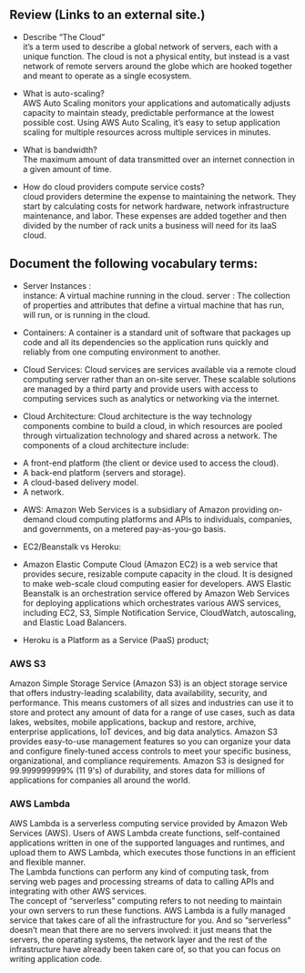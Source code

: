 ## Review (Links to an external site.)
- Describe “The Cloud”  
it’s a term used to describe a global network of servers, each with a unique function. The cloud is not a physical entity, but instead is a vast network of remote servers around the globe which are hooked together and meant to operate as a single ecosystem.  

- What is auto-scaling?  
AWS Auto Scaling monitors your applications and automatically adjusts capacity to maintain steady, predictable performance at the lowest possible cost. Using AWS Auto Scaling, it’s easy to setup application scaling for multiple resources across multiple services in minutes.  



- What is bandwidth?  
The maximum amount of data transmitted over an internet connection in a given amount of time.  

- How do cloud providers compute service costs?  
cloud providers determine the expense to maintaining the network. They start by calculating costs for network hardware, network infrastructure maintenance, and labor. These expenses are added together and then divided by the number of rack units a business will need for its IaaS cloud.  
## Document the following vocabulary terms:  
- Server Instances :  
instance: A virtual machine running in the cloud.
server : The collection of properties and attributes that define a virtual machine that has run, will run, or is running in the cloud.  


- Containers: A container is a standard unit of software that packages up code and all its dependencies so the application runs quickly and reliably from one computing environment to another.  


- Cloud Services: Cloud services are services available via a remote cloud computing server rather than an on-site server. These scalable solutions are managed by a third party and provide users with access to computing services such as analytics or networking via the internet.  


- Cloud Architecture: Cloud architecture is the way technology components combine to build a cloud, in which resources are pooled through virtualization technology and shared across a network. The components of a cloud architecture include:  
 * A front-end platform (the client or device used to access the cloud).
 * A back-end platform (servers and storage).
 * A cloud-based delivery model.
 * A network.

- AWS: Amazon Web Services is a subsidiary of Amazon providing on-demand cloud computing platforms and APIs to individuals, companies, and governments, on a metered pay-as-you-go basis.


- EC2/Beanstalk vs Heroku:
 * Amazon Elastic Compute Cloud (Amazon EC2) is a web service that provides secure, resizable compute capacity in the cloud. It is designed to make web-scale cloud computing easier for developers.
 AWS Elastic Beanstalk is an orchestration service offered by Amazon Web Services for deploying applications which orchestrates various AWS services, including EC2, S3, Simple Notification Service, CloudWatch, autoscaling, and Elastic Load Balancers.  

 * Heroku is a Platform as a Service (PaaS) product;  


  
### AWS S3
Amazon Simple Storage Service (Amazon S3) is an object storage service that offers industry-leading scalability, data availability, security, and performance. This means customers of all sizes and industries can use it to store and protect any amount of data for a range of use cases, such as data lakes, websites, mobile applications, backup and restore, archive, enterprise applications, IoT devices, and big data analytics. Amazon S3 provides easy-to-use management features so you can organize your data and configure finely-tuned access controls to meet your specific business, organizational, and compliance requirements. Amazon S3 is designed for 99.999999999% (11 9's) of durability, and stores data for millions of applications for companies all around the world.

### AWS Lambda
AWS Lambda is a serverless computing service provided by Amazon Web Services (AWS). Users of AWS Lambda create functions, self-contained applications written in one of the supported languages and runtimes, and upload them to AWS Lambda, which executes those functions in an efficient and flexible manner.  
The Lambda functions can perform any kind of computing task, from serving web pages and processing streams of data to calling APIs and integrating with other AWS services.  
The concept of “serverless” computing refers to not needing to maintain your own servers to run these functions. AWS Lambda is a fully managed service that takes care of all the infrastructure for you. And so “serverless” doesn’t mean that there are no servers involved: it just means that the servers, the operating systems, the network layer and the rest of the infrastructure have already been taken care of, so that you can focus on writing application code.